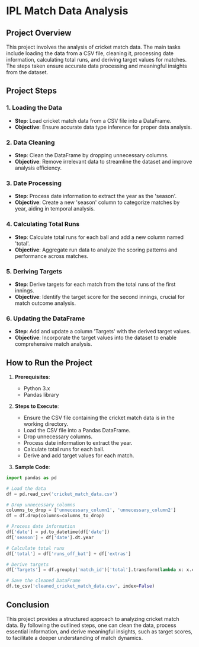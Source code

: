 # IPL Match Data Analysis

## Project Overview

This project involves the analysis of cricket match data. The main tasks include loading the data from a CSV file, cleaning it, processing date information, calculating total runs, and deriving target values for matches. The steps taken ensure accurate data processing and meaningful insights from the dataset.

## Project Steps

### 1. Loading the Data

- **Step**: Load cricket match data from a CSV file into a DataFrame.
- **Objective**: Ensure accurate data type inference for proper data analysis.

### 2. Data Cleaning

- **Step**: Clean the DataFrame by dropping unnecessary columns.
- **Objective**: Remove irrelevant data to streamline the dataset and improve analysis efficiency.

### 3. Date Processing

- **Step**: Process date information to extract the year as the 'season'.
- **Objective**: Create a new 'season' column to categorize matches by year, aiding in temporal analysis.

### 4. Calculating Total Runs

- **Step**: Calculate total runs for each ball and add a new column named 'total'.
- **Objective**: Aggregate run data to analyze the scoring patterns and performance across matches.

### 5. Deriving Targets

- **Step**: Derive targets for each match from the total runs of the first innings.
- **Objective**: Identify the target score for the second innings, crucial for match outcome analysis.

### 6. Updating the DataFrame

- **Step**: Add and update a column 'Targets' with the derived target values.
- **Objective**: Incorporate the target values into the dataset to enable comprehensive match analysis.

## How to Run the Project

1. **Prerequisites**:
   - Python 3.x
   - Pandas library

2. **Steps to Execute**:
   - Ensure the CSV file containing the cricket match data is in the working directory.
   - Load the CSV file into a Pandas DataFrame.
   - Drop unnecessary columns.
   - Process date information to extract the year.
   - Calculate total runs for each ball.
   - Derive and add target values for each match.

3. **Sample Code**:

```python
import pandas as pd

# Load the data
df = pd.read_csv('cricket_match_data.csv')

# Drop unnecessary columns
columns_to_drop = ['unnecessary_column1', 'unnecessary_column2']
df = df.drop(columns=columns_to_drop)

# Process date information
df['date'] = pd.to_datetime(df['date'])
df['season'] = df['date'].dt.year

# Calculate total runs
df['total'] = df['runs_off_bat'] + df['extras']

# Derive targets
df['Targets'] = df.groupby('match_id')['total'].transform(lambda x: x.cumsum().shift(-1).iloc[0])

# Save the cleaned DataFrame
df.to_csv('cleaned_cricket_match_data.csv', index=False)
```

## Conclusion

This project provides a structured approach to analyzing cricket match data. By following the outlined steps, one can clean the data, process essential information, and derive meaningful insights, such as target scores, to facilitate a deeper understanding of match dynamics.
